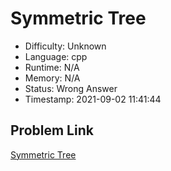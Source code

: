 # Symmetric Tree

- Difficulty: Unknown
- Language: cpp
- Runtime: N/A
- Memory: N/A
- Status: Wrong Answer
- Timestamp: 2021-09-02 11:41:44

## Problem Link
[Symmetric Tree](https://leetcode.com/problems/symmetric-tree)

